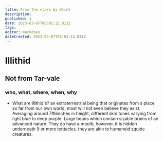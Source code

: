 ```yaml
---
title: From the stars by Klink
description: 
published: 1
date: 2023-03-07T08:01:12.811Z
tags: 
editor: markdown
dateCreated: 2023-03-07T08:01:12.811Z
---
```


# Illithid
## Not from Tar-vale
### who, what, where, when, why
- What are Illithid's? 
an extraterrestrial being that originates from a place so far from our own world, most will not even believe they exist. Averaging around 7ft6inches in height, different skin tones varying from light blue to deep purple.  Large heads which contain sizable brains of an advanced nature.  They do have a mouth, however, it is hidden underneath 9 or more tentacles.  they are akin to humanoid squide creatures. 